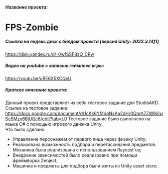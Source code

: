 ##### Название проекта: 
# FPS-Zombie
##### Ссылка на яндекс диск с билдом проекта (версия Unity: 2022.3.14f1)
https://disk.yandex.ru/d/-0wfSSF8zQ_CRw
##### Видео на youtube с записью геймплея игры:
https://youtu.be/uRE6X5XCQxU

##### Краткое описание проекта:
Данный проект представляет из себя тестовое задание для StudioAKD. Ссылка на тестовое задание: https://docs.google.com/document/d/1cKk6YMnqNxAa2dHr0QnrA7ZWlKjIxiScSMzx86jUQc8/edit?tab=t.0
Тестовое задание было выполнено на языка C# с помощью игрового движка Unity.
<br>
Что было сделано:
- Управление персонажем от первого лица через физику Unity;
- Реализована возможность подбора и перетаскивания предметов. Механика была реализована с использованием Raycast'ов;
- Внедрение зависимостей было реализовано при помощи фреймворка Zenject;
- Машинка и предметы для подбора были взяты из Unity asset store;
